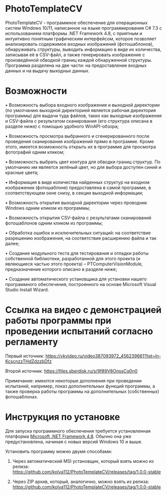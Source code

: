# PhotoTemplateCV
PhotoTemplateCV - программное обеспечение для операционных систем Windows 10/11, написанное на языке программирования C# 7.3 с использованием платформы .NET Framework 4.8, с приятным и интуитивно понятным графическим интерфейсом, которое позволяет анализировать содержимое входных изображений (фотошаблонов), обнаруживать структуры, выводить информацию в виде их количества, записывая её в CSV-файл, а также генерировать изображение с произведённой обводкой границ каждой обнаруженной структуры. Программа разделена на две части: на предоставление входных данных и на выдачу выходных данных.

# Возможности
•	Возможность выбора входного изображения и выходной директории (по умолчанию выходной директорией является рабочая директория программы) для выдачи туда файлов, таких как выходные изображения и CSV-файла с результатом сканирования (его структура описана в разделе ниже) с помощью удобного WinAPI-обзора;

•	Возможность просмотра выбранного и сгенерированного после проведения сканирования изображений прямо в программе. Кроме этого, имеется возможность открыть их в программе для просмотра фотографий одним кликом;

•	Возможность выбрать цвет контура для обводки границ структур. По умолчанию им является зелёный цвет, но для выбора доступен синий и красные цвета;

•	Информация в виде количества найденных структур на входном изображении (фотошаблоне) предоставлена в самой программе, в соответствующем окне снизу, в секции выходной информации;

•	Возможность открытия выходной директории через проводник Windows одним кликом из программы;

•	Возможность открытия CSV-файла с результатами сканирований фотошаблонов одним кликом из программы;

•	Обработка ошибок и исключительных ситуаций: на соответствие разрешению изображения, на соответствие расширению файла и так далее;

•	Создание модульного теста для тестирования и отладки работы собственной библиотеки, разработанной для этого проекта (и являющиеся частью этого проекта) – PTComputerVisionModule, предназначение которого описано в разделе ниже;

•	Создание автоматического установщика для установки нашего программного обеспечения, построенного на основе Microsoft Visual Studio Install Wizard.

# Ссылка на видео с демонстрацией работы программы при проведении испытаний согласно регламенту
Первый источник: https://vkvideo.ru/video387093972_456239661?list=ln-KcscnzzTHdZdzzbDfz

Второй источник: https://files.sberdisk.ru/s/9f89V8OnssCq0n0

Примечание: имеются некоторые дополнения при проведении испытаний, например, показ дополнительных функций программы, а также проверка работы программы на дополнительных (собственных) фотошаблонах.

# Инструкция по установке
Для запуска программного обеспечения требуется установленная платформа [Microsoft .NET Framework 4.8](https://dotnet.microsoft.com/ru-ru/download/dotnet-framework/net48). Обычно она уже предустановлена, начиная с новых версий Windows 10 и выше.

Установить программу можно двумя способами:


1) Через автоматический MSI установщик, который взять можно из релиза: https://github.com/kolya112/PhotoTemplateCV/releases/tag/1.0.0-stable

2) Через ZIP архив, который, аналогично, можно взять из релиза: https://github.com/kolya112/PhotoTemplateCV/releases/tag/1.0.0-stable
